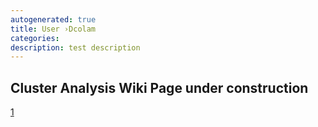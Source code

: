 ```yaml
---
autogenerated: true
title: User ›Dcolam
categories: 
description: test description
---
```


Cluster Analysis Wiki Page under construction
---------------------------------------------

[1](https://github.com/dcolam/Cluster-Analysis-Plugin)
